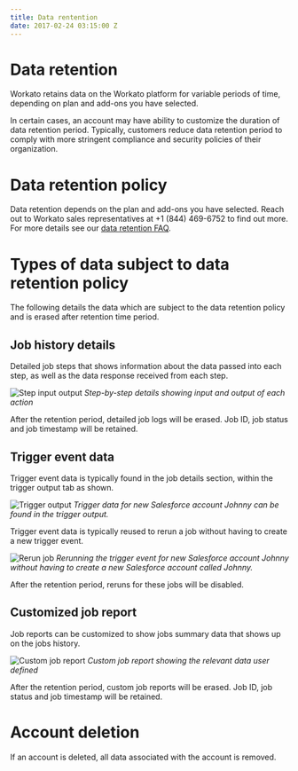 ```yaml
---
title: Data rentention
date: 2017-02-24 03:15:00 Z
---
```


# Data retention
Workato retains data on the Workato platform for variable periods of time, depending on plan and add-ons you have selected.

In certain cases, an account may have ability to customize the duration of data retention period. Typically, customers reduce data retention period to comply with more stringent compliance and security policies of their organization.

# Data retention policy
Data retention depends on the plan and add-ons you have selected. Reach out to Workato sales representatives at +1 (844) 469-6752 to find out more. For more details see our [data retention FAQ](security/data-protection/data-retention-faq.md).

# Types of data subject to data retention policy
The following details the data which are subject to the data retention policy and is erased after retention time period.

## Job history details
Detailed job steps that shows information about the data passed into each step, as well as the data response received from each step.

![Step input output](~@img/data-retention/step-input-output.gif)
*Step-by-step details showing input and output of each action*

After the retention period, detailed job logs will be erased. Job ID, job status and job timestamp will be retained.

## Trigger event data
Trigger event data is typically found in the job details section, within the trigger output tab as shown.

![Trigger output](~@img/data-retention/trigger-output.gif)
*Trigger data for new Salesforce account Johnny can be found in the trigger output.*

Trigger event data is typically reused to rerun a job without having to create a new trigger event.

![Rerun job](~@img/data-retention/rerun-job.gif)
*Rerunning the trigger event for new Salesforce account Johnny without having to create a new Salesforce account called Johnny.*

After the retention period, reruns for these jobs will be disabled.

## Customized job report
Job reports can be customized to show jobs summary data that shows up on the jobs history.

![Custom job report](~@img/data-retention/custom_job_report.gif)
*Custom job report showing the relevant data user defined*

After the retention period, custom job reports will be erased. Job ID, job status and job timestamp will be retained.

# Account deletion
If an account is deleted, all data associated with the account is removed.

